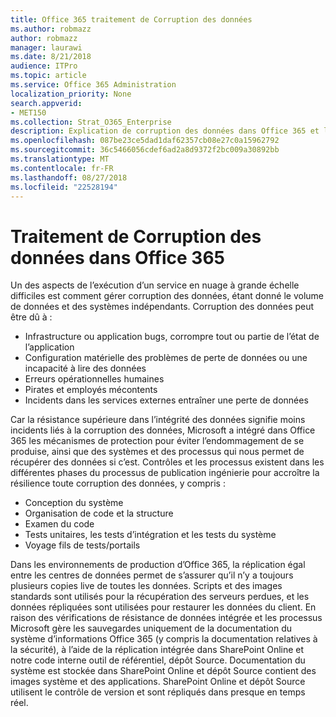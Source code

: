 ```yaml
---
title: Office 365 traitement de Corruption des données
ms.author: robmazz
author: robmazz
manager: laurawi
ms.date: 8/21/2018
audience: ITPro
ms.topic: article
ms.service: Office 365 Administration
localization_priority: None
search.appverid:
- MET150
ms.collection: Strat_O365_Enterprise
description: Explication de corruption des données dans Office 365 et les efforts de Microsoft de prévention et de récupération.
ms.openlocfilehash: 087be23ce5dad1daf62357cb08e27c0a15962792
ms.sourcegitcommit: 36c5466056cdef6ad2a8d9372f2bc009a30892bb
ms.translationtype: MT
ms.contentlocale: fr-FR
ms.lasthandoff: 08/27/2018
ms.locfileid: "22528194"
---
```

# <a name="dealing-with-data-corruption-in-office-365"></a>Traitement de Corruption des données dans Office 365

Un des aspects de l’exécution d’un service en nuage à grande échelle difficiles est comment gérer corruption des données, étant donné le volume de données et des systèmes indépendants. Corruption des données peut être dû à :
- Infrastructure ou application bugs, corrompre tout ou partie de l’état de l’application 
- Configuration matérielle des problèmes de perte de données ou une incapacité à lire des données 
- Erreurs opérationnelles humaines 
- Pirates et employés mécontents 
- Incidents dans les services externes entraîner une perte de données 

Car la résistance supérieure dans l’intégrité des données signifie moins incidents liés à la corruption des données, Microsoft a intégré dans Office 365 les mécanismes de protection pour éviter l’endommagement de se produise, ainsi que des systèmes et des processus qui nous permet de récupérer des données si c’est. Contrôles et les processus existent dans les différentes phases du processus de publication ingénierie pour accroître la résilience toute corruption des données, y compris :
- Conception du système
- Organisation de code et la structure 
- Examen du code 
- Tests unitaires, les tests d’intégration et les tests du système
- Voyage fils de tests/portails 

Dans les environnements de production d’Office 365, la réplication égal entre les centres de données permet de s’assurer qu’il n’y a toujours plusieurs copies live de toutes les données. Scripts et des images standards sont utilisés pour la récupération des serveurs perdues, et les données répliquées sont utilisées pour restaurer les données du client. En raison des vérifications de résistance de données intégrée et les processus Microsoft gère les sauvegardes uniquement de la documentation du système d’informations Office 365 (y compris la documentation relatives à la sécurité), à l’aide de la réplication intégrée dans SharePoint Online et notre code interne outil de référentiel, dépôt Source. Documentation du système est stockée dans SharePoint Online et dépôt Source contient des images système et des applications. SharePoint Online et dépôt Source utilisent le contrôle de version et sont répliqués dans presque en temps réel. 